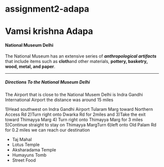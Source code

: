 # assignment2-adapa
# Vamsi krishna Adapa
#### National Museum Delhi
The National Museum has an extensive series of ***anthropological artifacts*** that include items such as **cloth**and other materials, **pottery, basketry, wood, metal, and paper**.

***
 ##### Directions To the National Museum Delhi  

 The Airport that is close to the National Musem Delhi is Indra Gandhi International Airport the distance was around 15 miles 

1)Head southwest on Indra Gandhi Airport Tularam Marg toward Northern Access Rd 
2)Turn right onto Dwarka Rd for 2miles and 
3)Take the exit toward Thimayya Marg
 4) Turn right onto Thimayya Marg for 3 miles 
 5)Continue straight to stay on Thimayya MargTurn 
6)left onto Old Palam Rd for 0.2 miles we can reach our destination 

 
* Taj Mahal
* Lotus Temple
* Aksharadama Temple
* Humayuns Tomb
* Street Food

